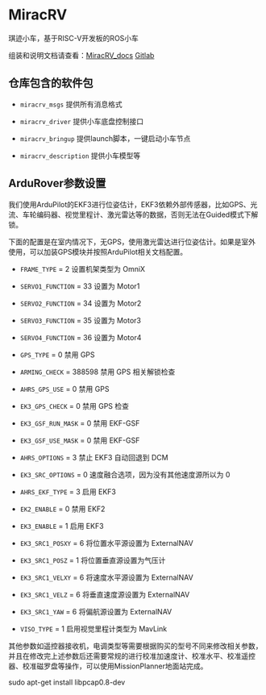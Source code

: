 # MiracRV

琪迹小车，基于RISC-V开发板的ROS小车

组装和说明文档请查看：[MiracRV_docs](https://github.com/discodyer/miracrv_docs) [Gitlab](https://isrc.iscas.ac.cn/gitlab/ros2-rv/miracrv_docs)

## 仓库包含的软件包

- `miracrv_msgs` 提供所有消息格式

- `miracrv_driver` 提供小车底盘控制接口

- `miracrv_bringup` 提供launch脚本，一键启动小车节点

- `miracrv_description` 提供小车模型等

## ArduRover参数设置

我们使用ArduPilot的EKF3进行位姿估计，EKF3依赖外部传感器，比如GPS、光流、车轮编码器、视觉里程计、激光雷达等的数据，否则无法在Guided模式下解锁。

下面的配置是在室内情况下，无GPS，使用激光雷达进行位姿估计。如果是室外使用，可以加装GPS模块并按照ArduPilot相关文档配置。

- `FRAME_TYPE` = 2 设置机架类型为 OmniX
- `SERVO1_FUNCTION` = 33 设置为 Motor1
- `SERVO2_FUNCTION` = 34 设置为 Motor2
- `SERVO3_FUNCTION` = 35 设置为 Motor3
- `SERVO4_FUNCTION` = 36 设置为 Motor4

- `GPS_TYPE` = 0 禁用 GPS
- `ARMING_CHECK` = 388598 禁用 GPS 相关解锁检查
- `AHRS_GPS_USE` = 0 禁用 GPS
- `EK3_GPS_CHECK` = 0 禁用 GPS 检查
- `EK3_GSF_RUN_MASK` = 0 禁用 EKF-GSF
- `EK3_GSF_USE_MASK` = 0 禁用 EKF-GSF
- `AHRS_OPTIONS` = 3 禁止 EKF3 自动回退到 DCM

- `EK3_SRC_OPTIONS` = 0 速度融合选项，因为没有其他速度源所以为 0
- `AHRS_EKF_TYPE` = 3 启用 EKF3
- `EK2_ENABLE` = 0 禁用 EKF2
- `EK3_ENABLE` = 1 启用 EKF3
- `EK3_SRC1_POSXY` = 6 将位置水平源设置为 ExternalNAV
- `EK3_SRC1_POSZ` = 1 将位置垂直源设置为气压计
- `EK3_SRC1_VELXY` = 6 将速度水平源设置为 ExternalNAV
- `EK3_SRC1_VELZ` = 6 将垂直速度源设置为 ExternalNAV
- `EK3_SRC1_YAW` = 6 将偏航源设置为 ExternalNAV
- `VISO_TYPE` = 1 启用视觉里程计类型为 MavLink

其他参数如遥控器接收机，电调类型等需要根据购买的型号不同来修改相关参数，并且在修改完上述参数后还需要常规的进行校准加速度计、校准水平、校准遥控器、校准磁罗盘等操作，可以使用MissionPlanner地面站完成。

sudo apt-get install libpcap0.8-dev